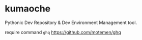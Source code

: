 # kumaoche
Pythonic Dev Repository &amp; Dev Environment Management tool.

require command `ghq` https://github.com/motemen/ghq